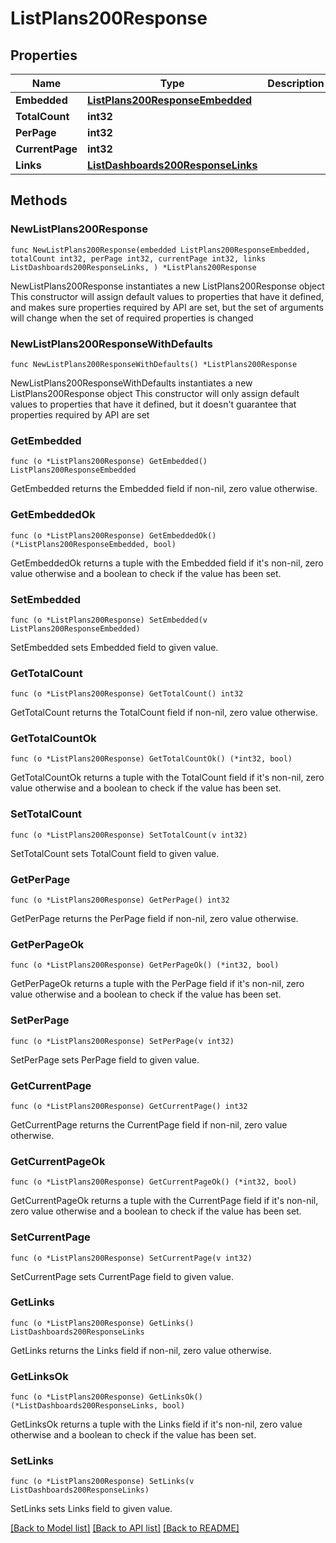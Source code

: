 # ListPlans200Response

## Properties

Name | Type | Description | Notes
------------ | ------------- | ------------- | -------------
**Embedded** | [**ListPlans200ResponseEmbedded**](ListPlans200ResponseEmbedded.md) |  | 
**TotalCount** | **int32** |  | 
**PerPage** | **int32** |  | 
**CurrentPage** | **int32** |  | 
**Links** | [**ListDashboards200ResponseLinks**](ListDashboards200ResponseLinks.md) |  | 

## Methods

### NewListPlans200Response

`func NewListPlans200Response(embedded ListPlans200ResponseEmbedded, totalCount int32, perPage int32, currentPage int32, links ListDashboards200ResponseLinks, ) *ListPlans200Response`

NewListPlans200Response instantiates a new ListPlans200Response object
This constructor will assign default values to properties that have it defined,
and makes sure properties required by API are set, but the set of arguments
will change when the set of required properties is changed

### NewListPlans200ResponseWithDefaults

`func NewListPlans200ResponseWithDefaults() *ListPlans200Response`

NewListPlans200ResponseWithDefaults instantiates a new ListPlans200Response object
This constructor will only assign default values to properties that have it defined,
but it doesn't guarantee that properties required by API are set

### GetEmbedded

`func (o *ListPlans200Response) GetEmbedded() ListPlans200ResponseEmbedded`

GetEmbedded returns the Embedded field if non-nil, zero value otherwise.

### GetEmbeddedOk

`func (o *ListPlans200Response) GetEmbeddedOk() (*ListPlans200ResponseEmbedded, bool)`

GetEmbeddedOk returns a tuple with the Embedded field if it's non-nil, zero value otherwise
and a boolean to check if the value has been set.

### SetEmbedded

`func (o *ListPlans200Response) SetEmbedded(v ListPlans200ResponseEmbedded)`

SetEmbedded sets Embedded field to given value.


### GetTotalCount

`func (o *ListPlans200Response) GetTotalCount() int32`

GetTotalCount returns the TotalCount field if non-nil, zero value otherwise.

### GetTotalCountOk

`func (o *ListPlans200Response) GetTotalCountOk() (*int32, bool)`

GetTotalCountOk returns a tuple with the TotalCount field if it's non-nil, zero value otherwise
and a boolean to check if the value has been set.

### SetTotalCount

`func (o *ListPlans200Response) SetTotalCount(v int32)`

SetTotalCount sets TotalCount field to given value.


### GetPerPage

`func (o *ListPlans200Response) GetPerPage() int32`

GetPerPage returns the PerPage field if non-nil, zero value otherwise.

### GetPerPageOk

`func (o *ListPlans200Response) GetPerPageOk() (*int32, bool)`

GetPerPageOk returns a tuple with the PerPage field if it's non-nil, zero value otherwise
and a boolean to check if the value has been set.

### SetPerPage

`func (o *ListPlans200Response) SetPerPage(v int32)`

SetPerPage sets PerPage field to given value.


### GetCurrentPage

`func (o *ListPlans200Response) GetCurrentPage() int32`

GetCurrentPage returns the CurrentPage field if non-nil, zero value otherwise.

### GetCurrentPageOk

`func (o *ListPlans200Response) GetCurrentPageOk() (*int32, bool)`

GetCurrentPageOk returns a tuple with the CurrentPage field if it's non-nil, zero value otherwise
and a boolean to check if the value has been set.

### SetCurrentPage

`func (o *ListPlans200Response) SetCurrentPage(v int32)`

SetCurrentPage sets CurrentPage field to given value.


### GetLinks

`func (o *ListPlans200Response) GetLinks() ListDashboards200ResponseLinks`

GetLinks returns the Links field if non-nil, zero value otherwise.

### GetLinksOk

`func (o *ListPlans200Response) GetLinksOk() (*ListDashboards200ResponseLinks, bool)`

GetLinksOk returns a tuple with the Links field if it's non-nil, zero value otherwise
and a boolean to check if the value has been set.

### SetLinks

`func (o *ListPlans200Response) SetLinks(v ListDashboards200ResponseLinks)`

SetLinks sets Links field to given value.



[[Back to Model list]](../README.md#documentation-for-models) [[Back to API list]](../README.md#documentation-for-api-endpoints) [[Back to README]](../README.md)


